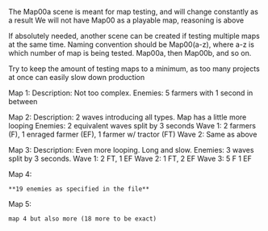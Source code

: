 The Map00a scene is meant for map testing, and will change constantly as a result
We will not have Map00 as a playable map, reasoning is above

If absolutely needed, another scene can be created if testing multiple maps at
the same time. Naming convention should be Map00(a-z), where a-z is which
number of map is being tested. Map00a, then Map00b, and so on.

Try to keep the amount of testing maps to a minimum, as too many projects at
once can easily slow down production

Map 1:
    Description: Not too complex. 
    Enemies: 5 farmers with 1 second in between

Map 2:
    Description: 2 waves introducing all types. Map has a little more looping
    Enemies: 2 equivalent waves split by 3 seconds
        Wave 1: 2 farmers (F), 1 enraged farmer (EF), 1 farmer w/ tractor (FT)
        Wave 2: Same as above

Map 3:
    Description: Even more looping. Long and slow.
    Enemies: 3 waves split by 3 seconds.
        Wave 1: 2 FT, 1 EF
        Wave 2: 1 FT, 2 EF
        Wave 3: 5 F 1 EF

Map 4:
<!--
    Description: Less looping, more fast-paced
    Enemies: 3 waves split by 2 seconds
        Wave 1: 2 FT, 1 EF (3)
        Wave 2: 3 EF, 1 FT, 3 F (7)
        Wave 3: 3 subwaves split by 1 seconds
            Each subwave consists of 1 FT, 1 F, 1 EF (9)
-->

    **19 enemies as specified in the file**
        
Map 5:
<!--
    Description: Lots of loops but lots of enemies too.
    Enemies: 5 Waves split by 5 seconds, some waves have subwaves
        Wave 1: 15 farmers (sets of 5 split by 1 second) (total: 15)
        Wave 2: 3 subwaves consisting of 2 smaller subwaves of (1 T, 1 EF, 1 F) split by 1 second.(total: 3*(2*3) = 18)
        Wave 3: 5 subwaves, each with 1 tractor and 2 EF (total: 5*3 = 15)
            Ex: 1 tractor comes out followed quickly by 2 enraged farmers, wait 1 second, and the next subwave comes.
        Wave 4: Repeat wave 2, wait 5 seconds, and then launch 10 enraged farmers (total: 18 + 10 = 28)
        Wave 5: 5 subwaves, each consisting of 2 FT, 5 F, 2 EF. Each subwave is split by 3 seconds. (total: 5*9 = 45)
-->
        
        
    map 4 but also more (18 more to be exact) 

